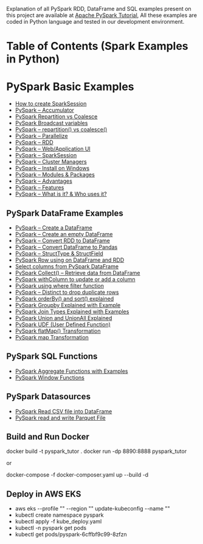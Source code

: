 Explanation of all PySpark RDD, DataFrame and SQL examples present on this project are available at [Apache PySpark Tutorial](https://sparkbyexamples.com/pyspark-tutorial/), All these examples are coded in Python language and tested in our development environment.

# Table of Contents (Spark Examples in Python)

# PySpark Basic Examples
- [How to create SparkSession](https://sparkbyexamples.com/pyspark/pyspark-what-is-sparksession/)
- [PySpark – Accumulator](https://sparkbyexamples.com/pyspark/pyspark-accumulator-with-example/)
- [PySpark Repartition vs Coalesce](https://sparkbyexamples.com/pyspark/pyspark-repartition-vs-coalesce/)
- [PySpark Broadcast variables](https://sparkbyexamples.com/pyspark/pyspark-broadcast-variables/)
- [PySpark – repartition() vs coalesce()](https://sparkbyexamples.com/pyspark/pyspark-repartition-vs-coalesce/)
- [PySpark – Parallelize](https://sparkbyexamples.com/pyspark/pyspark-parallelize-create-rdd/)
- [PySpark – RDD](https://sparkbyexamples.com/pyspark-rdd)
- [PySpark – Web/Application UI](https://sparkbyexamples.com/spark/spark-web-ui-understanding/)
- [PySpark – SparkSession](https://sparkbyexamples.com/pyspark/pyspark-what-is-sparksession/)
- [PySpark – Cluster Managers](https://sparkbyexamples.com/pyspark-tutorial/#cluster-manager)
- [PySpark – Install on Windows](https://sparkbyexamples.com/pyspark-tutorial/#pyspark-installation)
- [PySpark – Modules & Packages](https://sparkbyexamples.com/pyspark-tutorial/#modules-packages)
- [PySpark – Advantages](https://sparkbyexamples.com/pyspark-tutorial/#advantages)
- [PySpark – Features](https://sparkbyexamples.com/pyspark-tutorial/#features)
- [PySpark – What is it? & Who uses it?](https://sparkbyexamples.com/pyspark/what-is-pyspark-and-who-uses-it/)


## PySpark DataFrame Examples 
- [PySpark – Create a DataFrame](https://sparkbyexamples.com/pyspark/different-ways-to-create-dataframe-in-pyspark/)
- [PySpark – Create an empty DataFrame](https://sparkbyexamples.com/pyspark/pyspark-create-an-empty-dataframe/)
- [PySpark – Convert RDD to DataFrame](https://sparkbyexamples.com/pyspark/convert-pyspark-rdd-to-dataframe/)
- [PySpark – Convert DataFrame to Pandas](https://sparkbyexamples.com/pyspark/convert-pyspark-dataframe-to-pandas/)
- [PySpark – StructType & StructField](https://sparkbyexamples.com/pyspark/pyspark-structtype-and-structfield/)
- [PySpark Row using on DataFrame and RDD](https://sparkbyexamples.com/pyspark/pyspark-row-using-rdd-dataframe/)
- [Select columns from PySpark DataFrame ](https://sparkbyexamples.com/pyspark/select-columns-from-pyspark-dataframe/)
- [PySpark Collect() – Retrieve data from DataFrame](https://sparkbyexamples.com/pyspark/pyspark-collect/)
- [PySpark withColumn to update or add a column](https://sparkbyexamples.com/pyspark/pyspark-withcolumn/)
- [PySpark using where filter function ](https://sparkbyexamples.com/pyspark/pyspark-where-filter/)
- [PySpark – Distinct to drop duplicate rows ](https://sparkbyexamples.com/pyspark/pyspark-distinct-to-drop-duplicates/)
- [ PySpark orderBy() and sort() explained](https://sparkbyexamples.com/pyspark/pyspark-orderby-and-sort-explained/)
- [PySpark Groupby Explained with Example](https://sparkbyexamples.com/pyspark/pyspark-groupby-explained-with-example/)
- [PySpark Join Types Explained with Examples](https://sparkbyexamples.com/pyspark/pyspark-join/)
- [PySpark Union and UnionAll Explained](https://sparkbyexamples.com/pyspark/pyspark-union-and-unionall/)
- [PySpark UDF (User Defined Function)](https://sparkbyexamples.com/pyspark/pyspark-udf-user-defined-function/)
- [PySpark flatMap() Transformation](https://sparkbyexamples.com/pyspark/pyspark-flatmap-transformation/)
- [PySpark map Transformation](https://sparkbyexamples.com/pyspark/pyspark-map-transformation/)


## PySpark SQL Functions
- [PySpark Aggregate Functions with Examples](https://sparkbyexamples.com/pyspark/pyspark-aggregate-functions/)
- [PySpark Window Functions](https://sparkbyexamples.com/pyspark/pyspark-window-functions/)


## PySpark Datasources
- [PySpark Read CSV file into DataFrame](https://sparkbyexamples.com/pyspark/pyspark-read-csv-file-into-dataframe/)
- [PySpark read and write Parquet File ](https://sparkbyexamples.com/pyspark/pyspark-read-and-write-parquet-file/)

## Build and Run Docker


docker build -t pyspark_tutor .
docker run -dp 8890:8888 pyspark_tutor

or

docker-compose -f docker-composer.yaml up --build -d


## Deploy in AWS EKS

- aws eks --profile "<profilename>" --region "<region-name>" update-kubeconfig --name "<clustername>"
- kubectl create namespace pyspark
- kubectl apply -f kube_deploy.yaml
- kubectl -n pyspark get pods
- kubectl get pods/pyspark-6cffbf9c99-8zfzn
